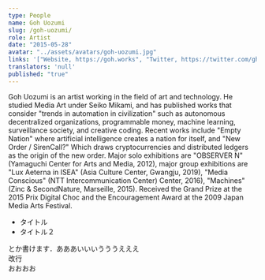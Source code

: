 ```yaml
---
type: People
name: Goh Uozumi
slug: /goh-uozumi/
role: Artist
date: "2015-05-28"
avatar: "../assets/avatars/goh-uozumi.jpg"
links: '["Website, https://goh.works", "Twitter, https://twitter.com/ghuzmi", "Instagram, https://www.instagram.com/goh_u/"]'
translators: 'null'
published: "true"
---
```

Goh Uozumi is an artist working in the field of art and technology. He studied Media Art under Seiko Mikami, and has published works that consider "trends in automation in civilization" such as autonomous decentralized organizations, programmable money, machine learning, surveillance society, and creative coding. 
Recent works include "Empty Nation" where artificial intelligence creates a nation for itself, and "New Order / SirenCall?" Which draws cryptocurrencies and distributed ledgers as the origin of the new order. Major solo exhibitions are "OBSERVER N" (Yamaguchi Center for Arts and Media, 2012), major group exhibitions are "Lux Aeterna in ISEA" (Asia Culture Center, Gwangju, 2019), "Media Conscious" (NTT Intercommunication Center) Center, 2016), "Machines" (Zinc & SecondNature, Marseille, 2015). Received the Grand Prize at the 2015 Prix Digital Choc and the Encouragement Award at the 2009 Japan Media Arts Festival.

- タイトル
- タイトル２

とか書けます．あああいいいうううえええ  
改行  
おおおお
